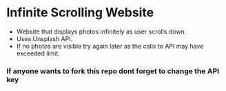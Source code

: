 # Infinite Scrolling Website

- Website that displays photos infinitely as user scrolls down.
- Uses Unsplash API.
- If no photos are visible try again later as the calls to API may have exceeded limit.

### If anyone wants to fork this repo dont forget to change the API key